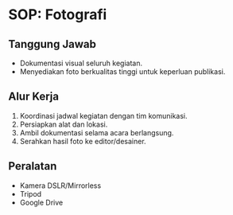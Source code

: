 # SOP: Fotografi

## Tanggung Jawab
- Dokumentasi visual seluruh kegiatan.
- Menyediakan foto berkualitas tinggi untuk keperluan publikasi.

## Alur Kerja
1. Koordinasi jadwal kegiatan dengan tim komunikasi.
2. Persiapkan alat dan lokasi.
3. Ambil dokumentasi selama acara berlangsung.
4. Serahkan hasil foto ke editor/desainer.

## Peralatan
- Kamera DSLR/Mirrorless
- Tripod
- Google Drive
